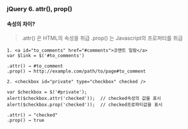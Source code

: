 ### jQuery 6. attr(), prop()

#### 속성의 차이?
> .attr() 은 HTML의 속성을 취급
> .prop() 는 Javascript의 프로퍼티를 취급

```{.javascript}
1. <a id="to_comments" href="#comments">코멘트 일람</a>
var $link = $('#to_comments')

.attr() → #to_comment
.prop() → http://example.com/path/to/page#to_comment

2. <checkbox id="private" type="checkbox" checked />

var $checkbox = $('#private');
alert($checkbox.attr('checked'));  // checked속성의 값을 표시
alert($checkbox.prop('checked'));  // checked프로파티값을 표시

.attr() → "checked"
.prop() → true

```
